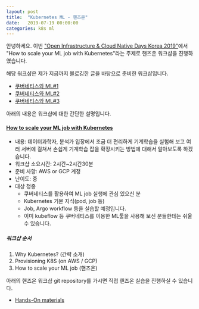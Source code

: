 ```yaml
---
layout: post
title:  "Kubernetes ML - 핸즈온"
date:   2019-07-19 00:00:00
categories: k8s ml
---
```

안녕하세요. 이번 ["Open Infrastructure & Cloud Native Days Korea 2019"](https://openinfradays.kr/)에서 "How to scale your ML job with Kubernetes"라는 주제로 핸즈온 워크샵을 진행하였습니다.

해당 워크샵은 제가 지금까지 블로깅한 글을 바탕으로 준비한 워크샵입니다.
- [쿠버네티스와 ML#1](https://coffeewhale.com/kubernetes/ml/k8s/docker/machine-learning/2019/01/11/k8s-ml-01/)
- [쿠버네티스와 ML#2](https://coffeewhale.com/kubernetes/ml/k8s/docker/machine-learning/2019/03/18/k8s-ml-02/)
- [쿠버네티스와 ML#3](https://coffeewhale.com/kubernetes/eks/cluster-autoscaler/2019/04/14/eks-cas/)

아래의 내용은 워크샵에 대한 간단한 설명입니다.
#### [How to scale your ML job with Kubernetes](https://github.com/hongkunyoo/how-to-scale-your-ml-job-with-k8s)

* 내용: 데이터과학자, 분석가 입장에서 조금 더 편리하게 기계학습을 실험해 보고 여러 서버에 걸쳐서 손쉽게 기계학습 잡을 확장시키는 방법에 대해서 알아보도록 하겠습니다.
* 워크샵 소요시간: 2시간~2시간30분
* 준비 사항: AWS or GCP 계정
* 난이도: 중
* 대상 청중
    - 쿠버네티스를 활용하여 ML job 실행에 관심 있으신 분
    - Kubernetes 기본 지식(pod, job 등)
    - Job, Argo workflow  등을 실습할 예정입니다.
    - 이미 kubeflow 등 쿠버네티스를 이용한 ML툴을 사용해 보신 분들한테는 쉬울 수 있습니다.

##### 워크샵 순서
1. Why Kubernetes? (간략 소개)
2. Provisioning K8S (on AWS / GCP)
3. How to scale your ML job (핸즈온)


아래의 핸즈온 워크샵 git repository를 가시면 직접 핸즈온 실습을 진행하실 수 있습니다.
* [Hands-On materials](https://github.com/hongkunyoo/how-to-scale-your-ml-job-with-k8s/tree/master/hands-on)
